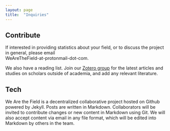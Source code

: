 ```yaml
---
layout: page
title:  "Inquiries"
---
```

## Contribute
If interested in providing statistics about your field, or to discuss the project in general, please email   
<span class="emphasis">WeAreTheField-at-protonmail-dot-com.</span>

We also have a reading list. Join our [Zotero group](https://www.zotero.org/groups/4860415/wearethefield) for the latest articles and studies on scholars outside of academia, and add any relevant literature.


## Tech

We Are the Field is a decentralized collaborative project hosted on Github powered by Jekyll. Posts are written in Markdown. Collaborators will be invited to contribute changes or new content in Markdown using Git. We will also accept content via email in any file format, which will be edited into Markdown by others in the team.